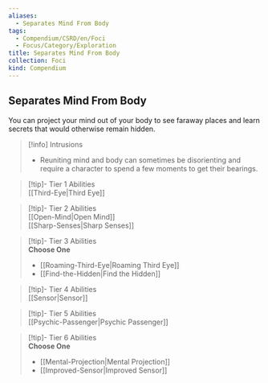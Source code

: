 ```yaml
---
aliases:
  - Separates Mind From Body
tags:
  - Compendium/CSRD/en/Foci
  - Focus/Category/Exploration
title: Separates Mind From Body
collection: Foci
kind: Compendium
---
```

## Separates Mind From Body  
You can project your mind out of your body to see faraway places and learn secrets that would otherwise remain hidden.  

>[!info] Intrusions  
>- Reuniting mind and body can sometimes be disorienting and require a character to spend a few moments to get their bearings.  


>[!tip]- Tier 1 Abilities  
> [[Third-Eye|Third Eye]]  


>[!tip]- Tier 2 Abilities  
> [[Open-Mind|Open Mind]]  
> [[Sharp-Senses|Sharp Senses]]  


>[!tip]- Tier 3 Abilities  
> **Choose One**  
>- [[Roaming-Third-Eye|Roaming Third Eye]]  
>- [[Find-the-Hidden|Find the Hidden]]  


>[!tip]- Tier 4 Abilities  
> [[Sensor|Sensor]]  


>[!tip]- Tier 5 Abilities  
> [[Psychic-Passenger|Psychic Passenger]]  


>[!tip]- Tier 6 Abilities  
> **Choose One**  
>- [[Mental-Projection|Mental Projection]]  
>- [[Improved-Sensor|Improved Sensor]]